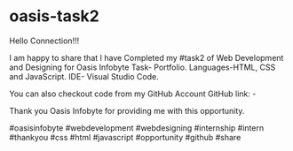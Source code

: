 # oasis-task2
Hello Connection!!!

I am happy to share that I have Completed my #task2 of Web Development and Designing for Oasis Infobyte
Task- Portfolio.
Languages-HTML, CSS and JavaScript.
IDE- Visual Studio Code.

You can also checkout code from my GitHub Account
GitHub link: - 



Thank you Oasis Infobyte for providing me with this opportunity.

#oasisinfobyte #webdevelopment #webdesigning #internship #intern #thankyou #css #html #javascript #opportunity #github #share
